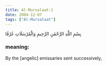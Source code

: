 ```yaml
---
title: Al-Mursalaat:1
date: 2004-12-07
tags: ["Al-Mursalaat"]
---
```

بِسْمِ اللَّهِ الرَّحْمَٰنِ الرَّحِيمِ وَالْمُرْسَلَاتِ عُرْفًا
### meaning: 
By the [angelic] emissaries sent successively,
